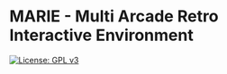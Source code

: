 # MARIE - Multi Arcade Retro Interactive Environment

[![License: GPL v3](https://img.shields.io/badge/License-GPL%20v3-blue.svg)](https://www.gnu.org/licenses/gpl-3.0)